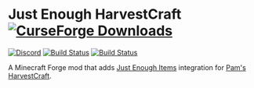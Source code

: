 # Just Enough HarvestCraft [![CurseForge Downloads](https://cf.way2muchnoise.eu/full_267939_downloads.svg)](https://www.curseforge.com/minecraft/mc-mods/just-enough-harvestcraft)
[![Discord](https://img.shields.io/discord/136085738151346176?color=7289DA&logo=discord&logoColor=white)](https://discord.gg/tkDUmpQ)
[![Build Status](https://ci.pearx.net/job/pearxteam/job/just-enough-harvestcraft/job/1.12-master/badge/icon?subject=1.12-master)](https://ci.pearx.net/job/pearxteam/job/just-enough-harvestcraft/job/1.12-master/)
[![Build Status](https://ci.pearx.net/job/pearxteam/job/just-enough-harvestcraft/job/1.12-develop/badge/icon?subject=1.12-develop)](https://ci.pearx.net/job/pearxteam/job/just-enough-harvestcraft/job/1.12-develop/)

A Minecraft Forge mod that adds [Just Enough Items](https://github.com/mezz/JustEnoughItems) integration for [Pam's HarvestCraft](https://github.com/MatrexsVigil/harvestcraft).